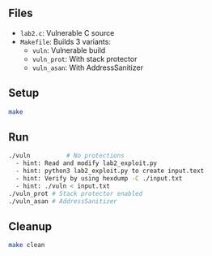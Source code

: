 ## Files
- `lab2.c`: Vulnerable C source
- `Makefile`: Builds 3 variants:
  - `vuln`: Vulnerable build
  - `vuln_prot`: With stack protector
  - `vuln_asan`: With AddressSanitizer

## Setup
```bash
make
```

## Run
```bash
./vuln          # No protections
  - hint: Read and modify lab2_exploit.py
  - hint: python3 lab2_exploit.py to create input.text
  - hint: Verify by using hexdump -C ./input.txt
  - hint: ./vuln < input.txt
./vuln_prot # Stack protector enabled
./vuln_asan # AddressSanitizer
```

## Cleanup
```bash
make clean
```
